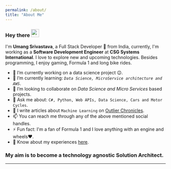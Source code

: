 ```yaml
---
permalink: /about/
title: "About Me"
---
```


### Hey there <img src="https://media.giphy.com/media/hvRJCLFzcasrR4ia7z/giphy.gif" width="25px">

I'm **Umang Srivastava**, a Full Stack Developer 🚀 from India, currently, I'm working as a **Software Development Engineer** at **CSG Systems International**. I love to explore new and upcoming technologies. Besides programming, I enjoy gaming, Formula 1 and long bike rides.

- 🔭 I’m currently working on a data science project :wink:.
- 🌱 I’m currently learning: _```Data Science, MicroService architecture and AWS```_.
- 👯 I’m looking to collaborate on _Data Science and Micro Services_ based projects.
- 💬 Ask me about: ```C#, Python, Web APIs, Data Science, Cars and Motor Cycles```.
- 📝 I write articles about ```Machine Learning``` on [Outlier Chronicles](https://maverick6912.github.io/).
- 📫 You can reach me through any of the above mentioned social handles.
- ⚡ Fun fact: I'm a fan of Formula 1 and I love anything with an engine and wheels:heart:.
- 📄 Know about my experiences [here](https://drive.google.com/file/d/1m54FTmFqjwMeeFVqPuMlIoErAABR5_72/view).


### My aim is to become a technology agnostic Solution Architect.

***
